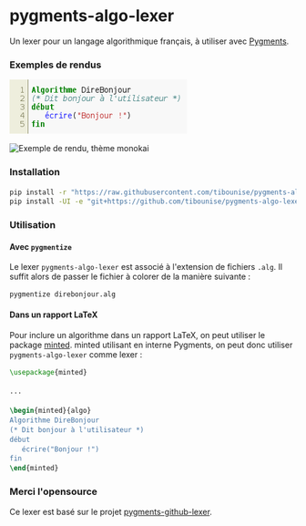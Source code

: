 # pygments-algo-lexer

Un lexer pour un langage algorithmique français, à utiliser avec [Pygments](http://pygments.org/).

### Exemples de rendus

![Exemple de rendu, thème par défaut de Pygments](img/direbonjour.png)

![Exemple de rendu, thème monokai](img/annéebissextile.png)

### Installation

```bash
pip install -r "https://raw.githubusercontent.com/tibounise/pygments-algo-lexer/master/requirements.txt"
pip install -UI -e "git+https://github.com/tibounise/pygments-algo-lexer.git#egg=pygments-algo-lexer"
```

### Utilisation

#### Avec `pygmentize`

Le lexer `pygments-algo-lexer` est associé à l'extension de fichiers `.alg`. Il suffit alors de passer le fichier à colorer de la manière suivante :

```
pygmentize direbonjour.alg
```

#### Dans un rapport LaTeX

Pour inclure un algorithme dans un rapport LaTeX, on peut utiliser le package [minted](https://github.com/gpoore/minted). minted utilisant en interne Pygments, on peut donc utiliser `pygments-algo-lexer` comme lexer :

```latex
\usepackage{minted}

...

\begin{minted}{algo}
Algorithme DireBonjour
(* Dit bonjour à l'utilisateur *)
début
   écrire("Bonjour !")
fin
\end{minted}
```

### Merci l'opensource

Ce lexer est basé sur le projet [pygments-github-lexer](https://github.com/liluo/pygments-github-lexers).

